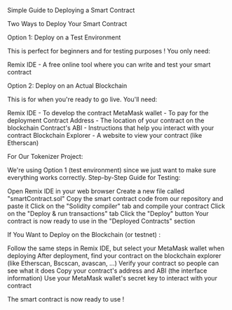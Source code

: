 Simple Guide to Deploying a Smart Contract

Two Ways to Deploy Your Smart Contract

Option 1: Deploy on a Test Environment

This is perfect for beginners and for testing purposes ! You only need:

Remix IDE - A free online tool where you can write and test your smart contract

Option 2: Deploy on an Actual Blockchain

This is for when you're ready to go live. You'll need:

Remix IDE - To develop the contract
MetaMask wallet - To pay for the deployment
Contract Address - The location of your contract on the blockchain
Contract's ABI - Instructions that help you interact with your contract
Blockchain Explorer - A website to view your contract (like Etherscan)


For Our Tokenizer Project:
                
We're using Option 1 (test environment) since we just want to make sure everything works correctly.
Step-by-Step Guide for Testing:

Open Remix IDE in your web browser
Create a new file called "smartContract.sol"
Copy the smart contract code from our repository and paste it
Click on the "Solidity compiler" tab and compile your contract
Click on the "Deploy & run transactions" tab
Click the "Deploy" button
Your contract is now ready to use in the "Deployed Contracts" section

If You Want to Deploy on the Blockchain (or testnet) :

Follow the same steps in Remix IDE, but select your MetaMask wallet when deploying
After deployment, find your contract on the blockchain explorer (like Etherscan, Bscscan, avascan, ...)
Verify your contract so people can see what it does
Copy your contract's address and ABI (the interface information)
Use your MetaMask wallet's secret key to interact with your contract

The smart contract is now ready to use !